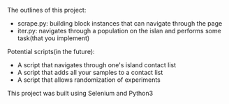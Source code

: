 The outlines of this project:
+ scrape.py: building block instances that can navigate through the page
+ iter.py: navigates through a population on the islan and performs some task(that you implement)

Potential scripts(in the future):
+ A script that navigates through one's island contact list
+ A script that adds all your samples to a contact list 
+ A script that allows randomization of experiments 

This project was built using Selenium and Python3
